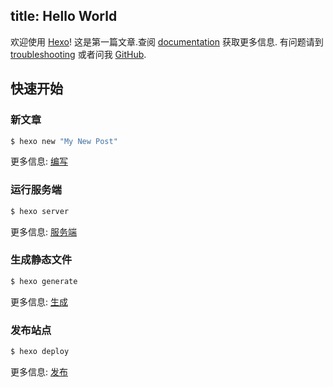 title: Hello World
---
欢迎使用 [Hexo](http://hexo.io/)! 这是第一篇文章.查阅 [documentation](http://hexo.io/docs/) 获取更多信息. 有问题请到 [troubleshooting](http://hexo.io/docs/troubleshooting.html) 或者问我 [GitHub](https://github.com/hexojs/hexo/issues).

## 快速开始

### 新文章

``` bash
$ hexo new "My New Post"
```

更多信息: [编写](http://hexo.io/docs/writing.html)

### 运行服务端

``` bash
$ hexo server
```

更多信息: [服务端](http://hexo.io/docs/server.html)

### 生成静态文件

``` bash
$ hexo generate
```

更多信息: [生成](http://hexo.io/docs/generating.html)

### 发布站点

``` bash
$ hexo deploy
```

更多信息: [发布](http://hexo.io/docs/deployment.html)